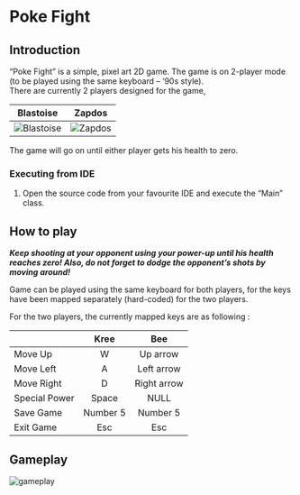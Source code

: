# Poke Fight

## Introduction
“Poke Fight” is a simple, pixel art 2D game. The game is on 2-player mode (to be played using the same keyboard – ‘90s style).  
There are currently 2 players designed for the game, 

| Blastoise | Zapdos |
|:---:|:----:|
|![Blastoise](https://i.imgur.com/aWfVxFR.png) | ![Zapdos](https://i.imgur.com/pP9Rp2b.png) |

The game will go on until either player gets his health to zero.

### Executing from IDE 

1. Open the source code from your favourite IDE and execute the “Main” class. 

## How to play

**_Keep shooting at your opponent using your power-up until his health reaches zero! Also, do not forget to dodge the opponent’s shots by moving around!_**

Game can be played using the same keyboard for both players, for the keys have been mapped separately (hard-coded) for the two players. 
 
For the two players, the currently mapped keys are as following : 

| | Kree | Bee | 
|:---|:---:|:---:|
|Move Up | W | Up arrow|
|Move Left | A | Left arrow|
|Move Right | D | Right arrow|
|Special Power | Space | NULL |
|Save Game | Number 5 | Number 5 |
|Exit Game | Esc | Esc |

## Gameplay


![gameplay]()